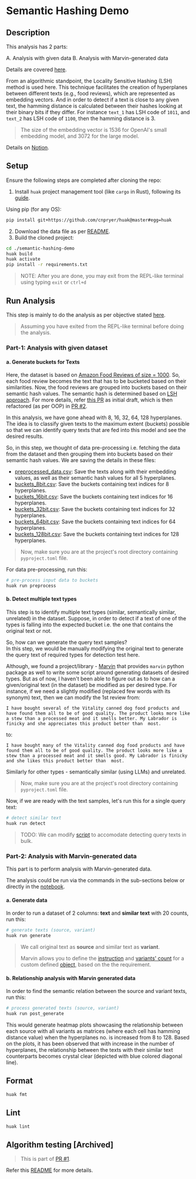 # Semantic Hashing Demo

## Description

This analysis has 2 parts:

A. Analysis with given data
B. Analysis with Marvin-generated data

Details are covered [here](#run-analysis).

From an algorithmic standpoint, the Locality Sensitive Hashing (LSH) method is used here. This technique facilitates the creation of hyperplanes between different texts (e.g., food reviews), which are represented as embedding vectors. And in order to detect if a text is close to any given text, the hamming distance is calculated between their hashes looking at their binary bits if they differ. For instance `text_1` has LSH code of `1011`, and `text_2` has LSH code of `1100`, then the hamming distance is 3.
> The size of the embedding vector is 1536 for OpenAI's small embedding model, and 3072 for the large model.

Details on [Notion](https://www.notion.so/subspacelabs/Semantic-Hashing-Demo-38297cb7da594dcfb96393a3c491a936).

## Setup

Ensure the following steps are completed after cloning the repo:

1. Install `huak` project management tool (like `cargo` in Rust), following its [guide](https://github.com/cnpryer/huak/blob/master/docs/user_guide.md#installation).

Using pip (for any OS):

```sh
pip install git+https://github.com/cnpryer/huak@master#egg=huak
```

2. Download the data file as per [README](./data/README.md).
3. Build the cloned project:

```sh
cd ./semantic-hashing-demo
huak build
huak activate
pip install -r requirements.txt
```

> NOTE: After you are done, you may exit from the REPL-like terminal using typing `exit` or `ctrl+d`

## Run Analysis

This step is mainly to do the analysis as per objective stated [here](#description).

> Assuming you have exited from the REPL-like terminal before doing the analysis.

### Part-1: Analysis with given dataset

#### a. Generate buckets for Texts

Here, the dataset is based on [Amazon Food Reviews of size = 1000](./data/fine_food_reviews_1k.csv). So, each food review becomes the text that has to be bucketed based on their similarities. Now, the food reviews are grouped into buckets based on their semantic hash values. The semantic hash is determined based on [LSH approach](https://www.pinecone.io/learn/series/faiss/locality-sensitive-hashing-random-projection/). For more details, refer [this PR](https://github.com/abhi3700/semantic-hashing-demo/pull/1) as initial draft, which is then refactored (as per OOP) in [PR #2](https://github.com/abhi3700/semantic-hashing-demo/pull/2).

In this analysis, we have gone ahead with 8, 16, 32, 64, 128 hyperplanes. The idea is to classify given texts to the maximum extent (buckets) possible so that we can identify query texts that are fed into this model and see the desired results.

So, in this step, we thought of data pre-processing i.e. fetching the data from the dataset and then grouping them into buckets based on their semantic hash values. We are saving the details in these files:

- [preprocessed_data.csv](./output/preprocessed_data.csv): Save the texts along with their embedding values, as well as their semantic hash values for all 5 hyperplanes.
- [buckets_8bit.csv](./output/buckets_8bit.csv): Save the buckets containing text indices for 8 hyperplanes.
- [buckets_16bit.csv](./output/buckets_16bit.csv): Save the buckets containing text indices for 16 hyperplanes.
- [buckets_32bit.csv](./output/buckets_32bit.csv): Save the buckets containing text indices for 32 hyperplanes.
- [buckets_64bit.csv](./output/buckets_64bit.csv): Save the buckets containing text indices for 64 hyperplanes.
- [buckets_128bit.csv](./output/buckets_128bit.csv): Save the buckets containing text indices for 128 hyperplanes.

> Now, make sure you are at the project's root directory containing `pyproject.toml` file.

For data pre-processing, run this:

```sh
# pre-process input data to buckets
huak run preprocess
```

#### b. Detect multiple text types

This step is to identify multiple text types (similar, semantically similar, unrelated) in the dataset. Suppose, in order to detect if a text of one of the types is falling into the expected bucket i.e. the one that contains the original text or not.

So, how can we generate the query text samples? <br/>
In this step, we would be manually modifying the original text to generate the query text of required types for detection test here.

Although, we found a project/library - [Marvin](https://www.askmarvin.ai/) that provides `marvin` python package as well to write some script around generating datasets of desired types. But as of now, I haven't been able to figure out as to how can a given/original text (in the dataset) be modified as per desired type. For instance, if we need a slightly modified (replaced few words with its synonym) text, then we can modify the 1st review from:

```text
I have bought several of the Vitality canned dog food products and have found them all to be of good quality. The product looks more like a stew than a processed meat and it smells better. My Labrador is finicky and she appreciates this product better than  most.
```

to:

```text
I have bought many of the Vitality canned dog food products and have found them all to be of good quality. The product looks more like a stew than a processed meat and it smells good. My Labrador is finicky and she likes this product better than  most.
```

Similarly for other types - semantically similar (using LLMs) and unrelated.

> Now, make sure you are at the project's root directory containing `pyproject.toml` file.

Now, if we are ready with the text samples, let's run this for a single query text:

```sh
# detect similar text
huak run detect
```

> TODO: We can modify [script](src/semantic_hashing_demo/detection.py) to accomodate detecting query texts in bulk.

### Part-2: Analysis with Marvin-generated data

This part is to perform analysis with Marvin-generated data.

The analysis could be run via the commands in the sub-sections below or directly in the [notebook](./main.ipynb).

#### a. Generate data

In order to run a dataset of 2 columns: **text** and **similar text** with 20 counts, run this:

```sh
# generate texts (source, variant)
huak run generate
```

> We call original text as **source** and similar text as **variant**.
>
> Marvin allows you to define the [instruction](https://github.com/abhi3700/semantic-hashing-demo/blob/716618b38875dd93680ba8880d5a9c1d9bc9c901/src/semantic_hashing_demo/generate_data.py#L21) and [variants' count](https://github.com/abhi3700/semantic-hashing-demo/blob/716618b38875dd93680ba8880d5a9c1d9bc9c901/src/semantic_hashing_demo/generate_data.py#L19) for a custom defined [object](https://github.com/abhi3700/semantic-hashing-demo/blob/716618b38875dd93680ba8880d5a9c1d9bc9c901/src/semantic_hashing_demo/generate_data.py#L8-L13), based on the  the requirement.

#### b. Relationship analysis with Marvin generated data

In order to find the semantic relation between the source and variant texts, run this:

```sh
# process generated texts (source, variant)
huak run post_generate
```

This would generate heatmap plots showcasing the relationship between each source with all variants as matrices (where each cell has hamming distance value) when the hyperplanes no. is increased from 8 to 128. Based on the plots, it has been observed that with increase in the number of hyperplanes, the relationship between the texts with their similar text counterparts becomes crystal clear (depicted with blue colored diagonal line).

## Format

```sh
huak fmt
```

## Lint

```sh
huak lint
```

## Algorithm testing [Archived]

> This is part of [PR #1](https://github.com/abhi3700/semantic-hashing-demo/pull/1).

Refer this [README](./tests/README.md) for more details.
